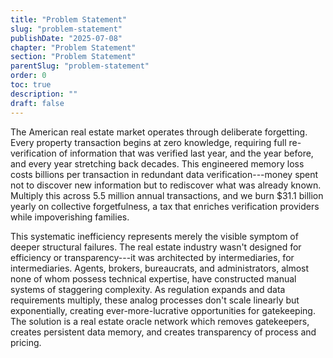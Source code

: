```yaml
---
title: "Problem Statement"
slug: "problem-statement"
publishDate: "2025-07-08"
chapter: "Problem Statement"
section: "Problem Statement"
parentSlug: "problem-statement"
order: 0
toc: true
description: ""
draft: false
---
```


The American real estate market operates through deliberate forgetting. Every property transaction begins at zero knowledge, requiring full re-verification of information that was verified last year, and the year before, and every year stretching back decades. This engineered memory loss costs billions per transaction in redundant data verification---money spent not to discover new information but to rediscover what was already known. Multiply this across 5.5 million annual transactions, and we burn \$31.1 billion yearly on collective forgetfulness, a tax that enriches verification providers while impoverishing families.

This systematic inefficiency represents merely the visible symptom of deeper structural failures. The real estate industry wasn't designed for efficiency or transparency---it was architected by intermediaries, for intermediaries. Agents, brokers, bureaucrats, and administrators, almost none of whom possess technical expertise, have constructed manual systems of staggering complexity. As regulation expands and data requirements multiply, these analog processes don't scale linearly but exponentially, creating ever-more-lucrative opportunities for gatekeeping. The solution is a real estate oracle network which removes gatekeepers, creates persistent data memory, and creates transparency of process and pricing.
